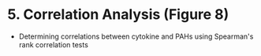 # 5. Correlation Analysis (Figure 8)
- Determining correlations between cytokine and PAHs using Spearman's rank correlation tests
